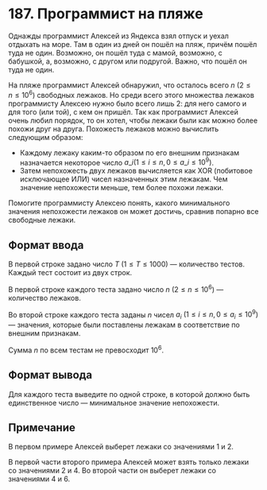 # 187. Программист на пляже

Однажды программист Алексей из Яндекса взял отпуск и уехал отдыхать на море. Там в один из дней он пошёл на пляж, причём пошёл туда не один. Возможно, он пошёл туда с мамой, возможно, с бабушкой, а, возможно, с другом или подругой. Важно, что пошёл он туда не один.

На пляже программист Алексей обнаружил, что осталось всего $n$ $(2 \leq n \leq 10^6)$ свободных лежаков. Но среди всего этого множества лежаков программисту Алексею нужно было всего лишь 2: для него самого и для того (или той), с кем он пришёл. Так как программист Алексей очень любил порядок, то он хотел, чтобы лежаки были как можно более похожи друг на друга. Похожесть лежаков можно вычислить следующим образом:

- Каждому лежаку каким-то образом по его внешним признакам назначается некоторое число $a\_i (1\leq i \leq n, 0 \leq a\_i \leq 10^9)$.
- Затем непохожесть двух лежаков вычисляется как XOR (побитовое исключающее ИЛИ) чисел назначенных этим лежакам. Чем значение непохожести меньше, тем более похожи лежаки.

Помогите программисту Алексею понять, какого минимального значения непохожести лежаков он может достичь, сравнив попарно все свободные лежаки.

## Формат ввода

В первой строке задано число $T$ $(1 \leq T \leq 1000)$ — количество тестов. Каждый тест состоит из двух строк.

В первой строке каждого теста задано число $n$ $(2 \leq n \leq 10^6)$ — количество лежаков.

Во второй строке каждого теста заданы $n$ чисел $a_i$ $(1 \leq i \leq n, 0 \leq a_i \leq 10^9)$ — значения, которые были поставлены лежакам в соответствие по внешним признакам.

Сумма $n$ по всем тестам не превосходит $10^6$.

## Формат вывода

Для каждого теста выведите по одной строке, в которой должно быть единственное число — минимальное значение непохожести.

## Примечание

В первом примере Алексей выберет лежаки со значениями 1 и 2.

В первой части второго примера Алексей может взять только лежаки со значениями 2 и 4. Во второй части он выберет лежаки со значениями 4 и 6.
